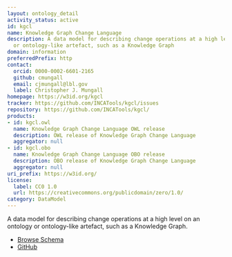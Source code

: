 ```yaml
---
layout: ontology_detail
activity_status: active
id: kgcl
name: Knowledge Graph Change Language
description: A data model for describing change operations at a high level on an ontology
  or ontology-like artefact, such as a Knowledge Graph
domain: information
preferredPrefix: http
contact:
  orcid: 0000-0002-6601-2165
  github: cmungall
  email: cjmungall@lbl.gov
  label: Christopher J. Mungall
homepage: https://w3id.org/kgcl
tracker: https://github.com/INCATools/kgcl/issues
repository: https://github.com/INCATools/kgcl/
products:
- id: kgcl.owl
  name: Knowledge Graph Change Language OWL release
  description: OWL release of Knowledge Graph Change Language
  aggregator: null
- id: kgcl.obo
  name: Knowledge Graph Change Language OBO release
  description: OBO release of Knowledge Graph Change Language
  aggregator: null
uri_prefix: https://w3id.org/
license:
  label: CC0 1.0
  url: https://creativecommons.org/publicdomain/zero/1.0/
category: DataModel
---
```


A data model for describing change operations at a high level on an ontology or ontology-like artefact, such as a Knowledge Graph.
* [Browse Schema](https://cmungall.github.io/knowledge-graph-change-language/)
* [GitHub](https://github.com/cmungall/knowledge-graph-change-language)
